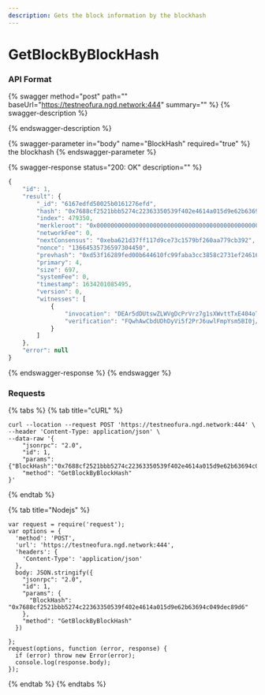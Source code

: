 ```yaml
---
description: Gets the block information by the blockhash
---
```


# GetBlockByBlockHash

### API Format

{% swagger method="post" path="" baseUrl="https://testneofura.ngd.network:444" summary="" %}
{% swagger-description %}

{% endswagger-description %}

{% swagger-parameter in="body" name="BlockHash" required="true" %}
the blockhash
{% endswagger-parameter %}

{% swagger-response status="200: OK" description="" %}
```javascript
{
    "id": 1,
    "result": {
        "_id": "6167edfd50025b0161276efd",
        "hash": "0x7688cf2521bbb5274c22363350539f402e4614a015d9e62b63694c049dec89d6",
        "index": 479350,
        "merkleroot": "0x0000000000000000000000000000000000000000000000000000000000000000",
        "networkFee": 0,
        "nextConsensus": "0xeba621d37ff117d9ce73c1579bf260aa779cb392",
        "nonce": "13664535736597304450",
        "prevhash": "0xd53f16289fed00b644610fc99faba3cc3858c2731ef2461650fb9f5d09197386",
        "primary": 4,
        "size": 697,
        "systemFee": 0,
        "timestamp": 1634201085495,
        "version": 0,
        "witnesses": [
            {
                "invocation": "DEAr5dDUtswZLWVgDcPrVrz7g1sXWvttTxE404oTqp29z+v1dhd3aVLYYKUVfEJnAAugIVvLQTnNyRdUOJvZr6WGDEDA/19IPGoePVuY9hDIpGMgqo1O/63LBoedrt9oqS5t5bYMegiAJJt0EkRj6hYIMIXmpM5lXcK6J4QzWmZhSyXvDEApL0zL24jCCZYPN/8hkJ8yGB/aMTLrFuFcrmY01Cx/oLK+W2ts1zj3foBmkRGV9Gwz/nN5bX4sotKJqBKUbbp7DEAdgG4R2sz2btsqNELvxpzDIuBfHrn1by4vSpRujOsIzLKexNKWr1z8ZLz0DAykZLNLjUel/KT8/UXzUyC2Txb3DECyNk2SVLAaclwreQaIO6ngvzLZeejzgXKJIshrqAfZ2aLNo1pJjOvXDb69qre2nEARMP0842SM71dTk0qco8NG",
                "verification": "FQwhAwCbdUDhDyVi5f2PrJ6uwlFmpYsm5BI0j/WoaSe/rCKiDCEDAgXpzvrqWh38WAryDI1aokaLsBSPGl5GBfxiLIDmBLoMIQIUuvDO6jpm8X5+HoOeol/YvtbNgua7bmglAYkGX0T/AQwhAj6bMuqJuU0GbmSbEk/VDjlu6RNp6OKmrhsRwXDQIiVtDCEDQI3NQWOW9keDrFh+oeFZPFfZ/qiAyKahkg6SollHeAYMIQKng0vpsy4pgdFXy1u9OstCz9EepcOxAiTXpE6YxZEPGwwhAroscPWZbzV6QxmHBYWfriz+oT4RcpYoAHcrPViKnUq9F0Ge0Nw6"
            }
        ]
    },
    "error": null
}
```
{% endswagger-response %}
{% endswagger %}

### Requests

{% tabs %}
{% tab title="cURL" %}
```
curl --location --request POST 'https://testneofura.ngd.network:444' \
--header 'Content-Type: application/json' \
--data-raw '{
    "jsonrpc": "2.0",
    "id": 1,
    "params": {"BlockHash":"0x7688cf2521bbb5274c22363350539f402e4614a015d9e62b63694c049dec89d6"},
    "method": "GetBlockByBlockHash"
}'
```
{% endtab %}

{% tab title="Nodejs" %}
```
var request = require('request');
var options = {
  'method': 'POST',
  'url': 'https://testneofura.ngd.network:444',
  'headers': {
    'Content-Type': 'application/json'
  },
  body: JSON.stringify({
    "jsonrpc": "2.0",
    "id": 1,
    "params": {
      "BlockHash": "0x7688cf2521bbb5274c22363350539f402e4614a015d9e62b63694c049dec89d6"
    },
    "method": "GetBlockByBlockHash"
  })

};
request(options, function (error, response) {
  if (error) throw new Error(error);
  console.log(response.body);
});

```
{% endtab %}
{% endtabs %}
